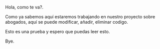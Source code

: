 Hola, como te va?.

Como ya sabemos aquí estaremos trabajando en nuestro proyecto sobre abogados, aquí se puede modificar, añadir, eliminar codigo.

Esto es una prueba y espero que puedas leer esto.

Bye.